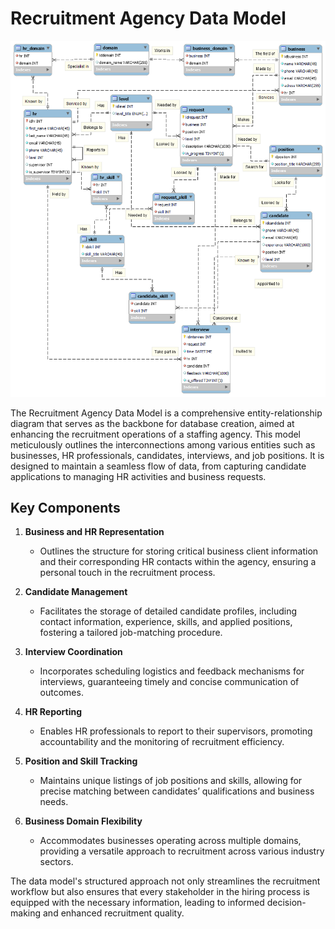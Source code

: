 # Recruitment Agency Data Model

<p align="center">
  <img src="./recruitment_agency_model.png" alt="Recruitment Agency Data Model">
</p>

The Recruitment Agency Data Model is a comprehensive entity-relationship diagram that serves as the backbone for database creation, aimed at enhancing the recruitment operations of a staffing agency. This model meticulously outlines the interconnections among various entities such as businesses, HR professionals, candidates, interviews, and job positions. It is designed to maintain a seamless flow of data, from capturing candidate applications to managing HR activities and business requests.

## Key Components

1. **Business and HR Representation**
   - Outlines the structure for storing critical business client information and their corresponding HR contacts within the agency, ensuring a personal touch in the recruitment process.

2. **Candidate Management**
   - Facilitates the storage of detailed candidate profiles, including contact information, experience, skills, and applied positions, fostering a tailored job-matching procedure.

3. **Interview Coordination**
   - Incorporates scheduling logistics and feedback mechanisms for interviews, guaranteeing timely and concise communication of outcomes.

4. **HR Reporting**
   - Enables HR professionals to report to their supervisors, promoting accountability and the monitoring of recruitment efficiency.

5. **Position and Skill Tracking**
   - Maintains unique listings of job positions and skills, allowing for precise matching between candidates’ qualifications and business needs.

6. **Business Domain Flexibility**
   - Accommodates businesses operating across multiple domains, providing a versatile approach to recruitment across various industry sectors.


The data model's structured approach not only streamlines the recruitment workflow but also ensures that every stakeholder in the hiring process is equipped with the necessary information, leading to informed decision-making and enhanced recruitment quality.